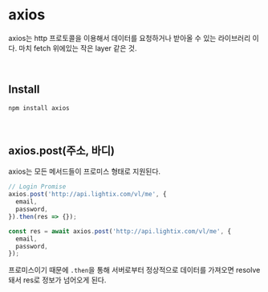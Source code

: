 # axios
axios는 http 프로토콜을 이용해서 데이터를 요청하거나 받아올 수 있는 라이브러리 이다. 마치 fetch 위에있는 작은 layer 같은 것.

<br />

## Install
```powershell
npm install axios
```

<br />

## axios.post(주소, 바디)
axios는 모든 메서드들이 프로미스 형태로 지원된다.
```jsx
// Login Promise
axios.post('http://api.lightix.com/vl/me', {
  email,
  password,
}).then(res => {});

const res = await axios.post('http://api.lightix.com/vl/me', {
  email,
  password,
});
```
프로미스이기 때문에 `.then`을 통해 서버로부터 정상적으로 데이터를 가져오면 resolve돼서 res로 정보가 넘어오게 된다. 
